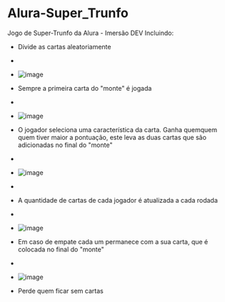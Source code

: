 # Alura-Super_Trunfo
Jogo de Super-Trunfo da Alura - Imersão DEV
Incluindo:
- Divide as cartas aleatoriamente
- 
- ![image](https://user-images.githubusercontent.com/11634330/142485171-95942133-61d7-4d17-89f0-97877c4cbc80.png)

- Sempre a primeira carta do "monte" é jogada
- 
- ![image](https://user-images.githubusercontent.com/11634330/142485258-807734a5-2f50-4399-8285-1c664fd8debd.png)

- O jogador seleciona uma característica da carta. Ganha quemquem quem tiver maior a pontuação, este leva as duas cartas que são adicionadas no final do "monte"
- 
- ![image](https://user-images.githubusercontent.com/11634330/142485686-19cef789-4252-4ae7-97f6-9596f1367bc5.png)
- 
- A quantidade de cartas de cada jogador é atualizada a cada rodada
- 
- ![image](https://user-images.githubusercontent.com/11634330/142485774-e912f19d-155a-4afa-98d5-180c083b5a6a.png)

- Em caso de empate cada um permanece com a sua carta, que é colocada no final do "monte"
- 
- ![image](https://user-images.githubusercontent.com/11634330/142485911-62f50a9e-7995-4bc6-a733-eeb8c16c3670.png)

- Perde quem ficar sem cartas
